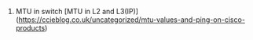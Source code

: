 1. MTU in switch
[MTU in L2 and L3(IP)] (https://ccieblog.co.uk/uncategorized/mtu-values-and-ping-on-cisco-products)

